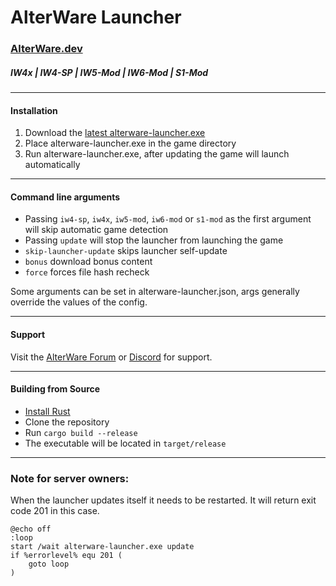 # AlterWare Launcher

### [AlterWare.dev](https://alterware.dev)

##### IW4x | IW4-SP | IW5-Mod | IW6-Mod | S1-Mod

---

#### Installation

1. Download the [latest alterware-launcher.exe](https://github.com/mxve/alterware-launcher/releases/latest/download/alterware-launcher.exe)
2. Place alterware-launcher.exe in the game directory
3. Run alterware-launcher.exe, after updating the game will launch automatically

---

#### Command line arguments

- Passing ```iw4-sp```, ```iw4x```, ```iw5-mod```, ```iw6-mod``` or ```s1-mod``` as the first argument will skip automatic game detection
- Passing ```update``` will stop the launcher from launching the game
- ```skip-launcher-update``` skips launcher self-update
- ```bonus``` download bonus content
- ```force``` forces file hash recheck

Some arguments can be set in alterware-launcher.json, args generally override the values of the config.

---

#### Support

Visit the [AlterWare Forum](https://forum.alterware.dev/) or [Discord](https://discord.gg/2ETE8engZM) for support.

---

#### Building from Source

- [Install Rust](https://rustup.rs/)
- Clone the repository
- Run ```cargo build --release```
- The executable will be located in ```target/release```

---

### Note for server owners:
When the launcher updates itself it needs to be restarted. It will return exit code 201 in this case.

```
@echo off
:loop
start /wait alterware-launcher.exe update
if %errorlevel% equ 201 (
    goto loop
)
```